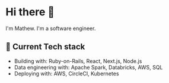 # Hi there 👋

I'm Mathew. I'm a software engineer.

## 🥞 Current Tech stack

- Building with: Ruby-on-Rails, React, Next.js, Node.js
- Data engineering with: Apache Spark, Databricks, AWS, SQL
- Deploying with: AWS, CircleCI, Kubernetes
